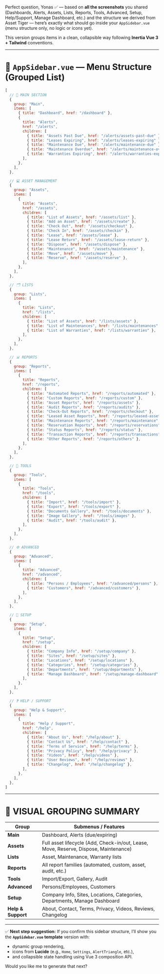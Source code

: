 Perfect question, Yonas ✅ — based on **all the screenshots** you shared (Dashboards, Alerts, Assets, Lists, Reports, Tools, Advanced, Setup, Help/Support, Manage Dashboard, etc.) and the structure we derived from Asset Tiger — here’s exactly what should go inside your `AppSidebar.vue` (menu structure only, no logic or icons yet).

This version groups items in a clean, collapsible way following **Inertia Vue 3 + Tailwind** conventions.

---

# 📁 `AppSidebar.vue` — Menu Structure (Grouped List)

```js
[
  // 🌟 MAIN SECTION
  {
    group: "Main",
    items: [
      { title: "Dashboard", href: "/dashboard" },
      {
        title: "Alerts",
        href: "/alerts",
        children: [
          { title: "Assets Past Due", href: "/alerts/assets-past-due" },
          { title: "Leases Expiring", href: "/alerts/leases-expiring" },
          { title: "Maintenance Due", href: "/alerts/maintenance-due" },
          { title: "Maintenance Overdue", href: "/alerts/maintenance-overdue" },
          { title: "Warranties Expiring", href: "/alerts/warranties-expiring" },
        ],
      },
    ],
  },

  // 💻 ASSET MANAGEMENT
  {
    group: "Assets",
    items: [
      {
        title: "Assets",
        href: "/assets",
        children: [
          { title: "List of Assets", href: "/assets/list" },
          { title: "Add an Asset", href: "/assets/create" },
          { title: "Check Out", href: "/assets/checkout" },
          { title: "Check In", href: "/assets/checkin" },
          { title: "Lease", href: "/assets/lease" },
          { title: "Lease Return", href: "/assets/lease-return" },
          { title: "Dispose", href: "/assets/dispose" },
          { title: "Maintenance", href: "/assets/maintenance" },
          { title: "Move", href: "/assets/move" },
          { title: "Reserve", href: "/assets/reserve" },
        ],
      },
    ],
  },

  // 🗂️ LISTS
  {
    group: "Lists",
    items: [
      {
        title: "Lists",
        href: "/lists",
        children: [
          { title: "List of Assets", href: "/lists/assets" },
          { title: "List of Maintenances", href: "/lists/maintenances" },
          { title: "List of Warranties", href: "/lists/warranties" },
        ],
      },
    ],
  },

  // 📊 REPORTS
  {
    group: "Reports",
    items: [
      {
        title: "Reports",
        href: "/reports",
        children: [
          { title: "Automated Reports", href: "/reports/automated" },
          { title: "Custom Reports", href: "/reports/custom" },
          { title: "Asset Reports", href: "/reports/assets" },
          { title: "Audit Reports", href: "/reports/audits" },
          { title: "Check-Out Reports", href: "/reports/checkout" },
          { title: "Leased Asset Reports", href: "/reports/leased-assets" },
          { title: "Maintenance Reports", href: "/reports/maintenance" },
          { title: "Reservation Reports", href: "/reports/reservations" },
          { title: "Status Reports", href: "/reports/status" },
          { title: "Transaction Reports", href: "/reports/transactions" },
          { title: "Other Reports", href: "/reports/others" },
        ],
      },
    ],
  },

  // 🧰 TOOLS
  {
    group: "Tools",
    items: [
      {
        title: "Tools",
        href: "/tools",
        children: [
          { title: "Import", href: "/tools/import" },
          { title: "Export", href: "/tools/export" },
          { title: "Documents Gallery", href: "/tools/documents" },
          { title: "Image Gallery", href: "/tools/images" },
          { title: "Audit", href: "/tools/audit" },
        ],
      },
    ],
  },

  // ⚙️ ADVANCED
  {
    group: "Advanced",
    items: [
      {
        title: "Advanced",
        href: "/advanced",
        children: [
          { title: "Persons / Employees", href: "/advanced/persons" },
          { title: "Customers", href: "/advanced/customers" },
        ],
      },
    ],
  },

  // 🧩 SETUP
  {
    group: "Setup",
    items: [
      {
        title: "Setup",
        href: "/setup",
        children: [
          { title: "Company Info", href: "/setup/company" },
          { title: "Sites", href: "/setup/sites" },
          { title: "Locations", href: "/setup/locations" },
          { title: "Categories", href: "/setup/categories" },
          { title: "Departments", href: "/setup/departments" },
          { title: "Manage Dashboard", href: "/setup/manage-dashboard" },
        ],
      },
    ],
  },

  // ❓ HELP / SUPPORT
  {
    group: "Help & Support",
    items: [
      {
        title: "Help / Support",
        href: "/help",
        children: [
          { title: "About Us", href: "/help/about" },
          { title: "Contact Us", href: "/help/contact" },
          { title: "Terms of Service", href: "/help/terms" },
          { title: "Privacy Policy", href: "/help/privacy" },
          { title: "Videos", href: "/help/videos" },
          { title: "User Reviews", href: "/help/reviews" },
          { title: "Changelog", href: "/help/changelog" },
        ],
      },
    ],
  },
]
```

---

# 🧭 VISUAL GROUPING SUMMARY

| Group              | Submenus / Features                                                                  |
| ------------------ | ------------------------------------------------------------------------------------ |
| **Main**           | Dashboard, Alerts (due/expiring)                                                     |
| **Assets**         | Full asset lifecycle (Add, Check-in/out, Lease, Move, Reserve, Dispose, Maintenance) |
| **Lists**          | Asset, Maintenance, Warranty lists                                                   |
| **Reports**        | All report families (automated, custom, asset, audit, etc.)                          |
| **Tools**          | Import/Export, Gallery, Audit                                                        |
| **Advanced**       | Persons/Employees, Customers                                                         |
| **Setup**          | Company Info, Sites, Locations, Categories, Departments, Manage Dashboard            |
| **Help & Support** | About, Contact, Terms, Privacy, Videos, Reviews, Changelog                           |

---

✅ **Next step suggestion:**
If you confirm this sidebar structure, I’ll show you the **`AppSidebar.vue` template** version with:

* dynamic group rendering,
* icons from **Lucide** (e.g., `Home`, `Settings`, `AlertTriangle`, etc.),
* and collapsible state handling using Vue 3 composition API.

Would you like me to generate that next?
